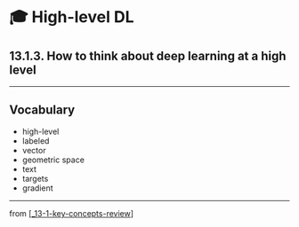 # 🎓 High-level DL

## 13.1.3. How to think about deep learning at a high level

---

## Vocabulary

- high-level
- labeled
- vector
- geometric space
- text
- targets
- gradient

---
from [[_13-1-key-concepts-review]]

[//begin]: # "Autogenerated link references for markdown compatibility"
[_13-1-key-concepts-review]: _13-1-key-concepts-review.md "🎓 Key Concepts"
[//end]: # "Autogenerated link references"